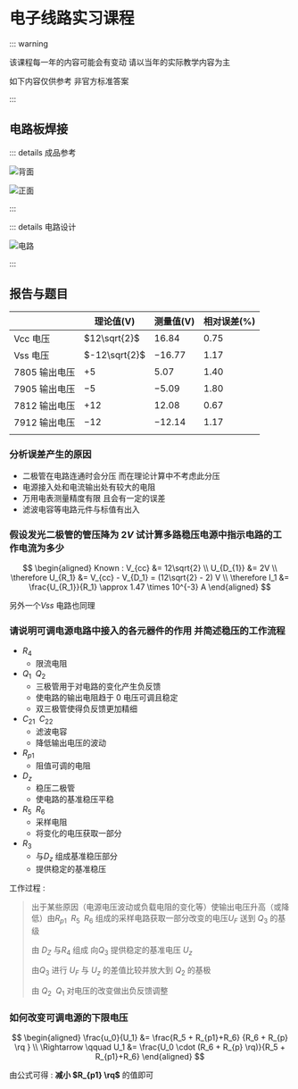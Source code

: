 # 电子线路实习课程

::: warning

该课程每一年的内容可能会有变动 请以当年的实际教学内容为主

如下内容仅供参考 非官方标准答案

:::

## 电路板焊接

::: details 成品参考

![背面](./assets/back.jpg)



![正面](./assets/front.jpg)

:::



::: details 电路设计

![电路](./assets/circuit.jpg)

::: 



## 报告与题目

|               | 理论值(V)     | 测量值(V) | 相对误差(%) |
| ------------- | ------------- | --------- | ----------- |
| Vcc 电压      | $12\sqrt{2}$  | $16.84$   | $0.75$      |
| Vss 电压      | $-12\sqrt{2}$ | $-16.77$  | $1.17$      |
| 7805 输出电压 | $+5$          | $5.07$    | $1.40$      |
| 7905 输出电压 | $-5$          | $-5.09$   | $1.80$      |
| 7812 输出电压 | $+12$         | $12.08$   | $0.67$      |
| 7912 输出电压 | $-12$         | $-12.14$  | $1.17$      |
|               |               |           |             |

### 分析误差产生的原因

- 二极管在电路连通时会分压 而在理论计算中不考虑此分压
- 电源接入处和电流输出处有较大的电阻
- 万用电表测量精度有限 且会有一定的误差
- 滤波电容等电路元件与标值有出入



### 假设发光二极管的管压降为 $2V$ 试计算多路稳压电源中指示电路的工作电流为多少

$$
\begin{aligned}
Known : V_{cc} &= 12\sqrt{2} \\
U_{D_{1}} &= 2V \\
\therefore U_{R_1} &= V_{cc} - V_{D_1} = (12\sqrt{2} - 2) V \\
\therefore I_1 &= \frac{U_{R_1}}{R_1} \approx 1.47 \times 10^{-3} A
\end{aligned}
$$

另外一个$Vss$ 电路也同理



### 请说明可调电源电路中接入的各元器件的作用 并简述稳压的工作流程

- $R_4$
  - 限流电阻
- $Q_1 \enspace Q_2$
  - 三极管用于对电路的变化产生负反馈
  - 使电路的输出电阻趋于 0 电压可调且稳定
  - 双三极管使得负反馈更加精细
- $C_{21} \enspace C_{22}$
  - 滤波电容
  - 降低输出电压的波动
- $R_{p1}$
  - 阻值可调的电阻
- $D_z$
  - 稳压二极管
  - 使电路的基准稳压平稳
- $R_5 \enspace R_6$
  - 采样电阻
  - 将变化的电压获取一部分
- $R_3$
  - 与$D_z$ 组成基准稳压部分
  - 提供稳定的基准稳压



工作过程 :

> 出于某些原因（电源电压波动或负载电阻的变化等）使输出电压升高（或降低）由$R_{p1} \enspace R_5 \enspace R_6$ 组成的采样电路获取一部分改变的电压$U_F$ 送到 $Q_3$ 的基级
>
> 由 $D_Z$ 与$R_4$ 组成 向$Q_3$ 提供稳定的基准电压 $U_z$
>
> 由$Q_3$ 进行 $U_F$ 与 $U_z$ 的差值比较并放大到 $Q_2$ 的基极
>
> 由 $Q_2 \enspace Q_1$  对电压的改变做出负反馈调整



### 如何改变可调电源的下限电压

$$
\begin{aligned}
\frac{u_0}{U_1} &= \frac{R_5 + R_{p1}+R_6} {R_6 + R_{p} \rq } \\
\Rightarrow \qquad U_1 &= \frac{U_0 \cdot (R_6 + R_{p} \rq)}{R_5 + R_{p1}+R_6}
\end{aligned}
$$



由公式可得 : **减小 $R_{p1} \rq$** 的值即可